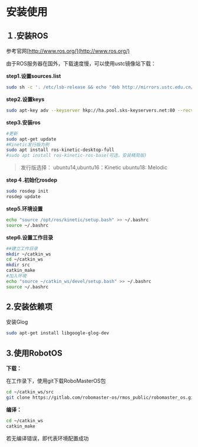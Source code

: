 # 安装使用

## １.安装ROS

参考官网[http://www.ros.org/](http://www.ros.org/)

由于ROS服务器在国外，下载速度慢，可以使用ustc镜像站下载：

__step1.设置sources.list__

```bash
sudo sh -c '. /etc/lsb-release && echo "deb http://mirrors.ustc.edu.cn/ros/ubuntu/ $DISTRIB_CODENAME main" > /etc/apt/sources.list.d/ros-latest.list'
```

__step2.设置keys__

```bash
sudo apt-key adv --keyserver hkp://ha.pool.sks-keyservers.net:80 --recv-key 421C365BD9FF1F717815A3895523BAEEB01FA116
```

__step3.安装ros__

```bash
#更新
sudo apt-get update
#Kinetic发行版为例
sudo apt install ros-kinetic-desktop-full
#sudo apt install ros-kinetic-ros-base(可选，安装精简版)
```

> 发行版选择：
>     ubuntu14,ubuntu16：Kinetic
>     ubuntu18: Melodic


__step４.初始化rosdep__

```bash
sudo rosdep init
rosdep update
```

__step5.环境设置__

```bash
echo "source /opt/ros/kinetic/setup.bash" >> ~/.bashrc
source ~/.bashrc
```

__step6.设置工作目录__

```bash
##建立工作目录
mkdir ~/catkin_ws
cd ~/catkin_ws
mkdir src
catkin_make
#加入环境
echo "source ~/catkin_ws/devel/setup.bash" >> ~/.bashrc
source ~/.bashrc
```

## 2.安装依赖项

安装Glog

```bash
sudo apt-get install libgoogle-glog-dev
```

## 3.使用RobotOS

__下载：__

在工作录下，使用git下载RoboMasterOS包

```bash
cd ~/catkin_ws/src
git clone https://gitlab.com/robomaster-os/rmos_public/robomaster_os.git
```

__编译：__

```bash
cd ~/catkin_ws
catkin_make
```

若无编译错误，即代表环境配置成功

